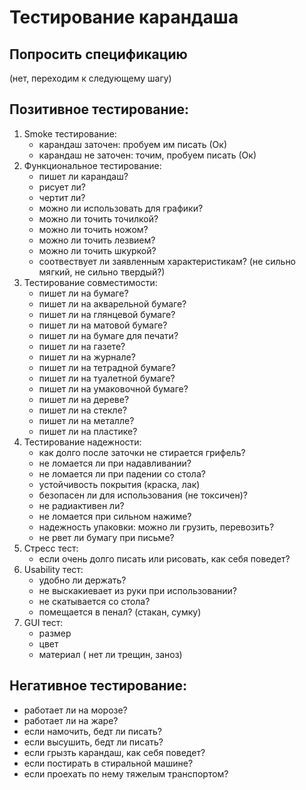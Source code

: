 # Тестирование карандаша

## Попросить спецификацию
(нет, переходим к следующему шагу)

## Позитивное тестирование:
 1. Smoke тестирование:
    - карандаш заточен: пробуем им писать (Ок)
    - карандаш не заточен: точим, пробуем писать (Ок)
2. Функциональное тестирование:
    - пишет ли карандаш? 
    - рисует ли?
    - чертит ли?
    - можно ли использовать для графики?
    - можно ли точить точилкой?
    - можно ли точить ножом?
    - можно ли точить лезвием?
    - можно ли точить шкуркой?
    - соотвествует ли заявленным характеристикам? (не сильно мягкий, не сильно твердый?)
3. Тестирование совместимости:
    - пишет ли на бумаге?
    - пишет ли на акварельной бумаге?
    - пишет ли на глянцевой бумаге?
    - пишет ли на матовой бумаге?
    - пишет ли на бумаге для печати?
    - пишет ли на газете?
    - пишет ли на журнале?
    - пишет ли на тетрадной бумаге?
    - пишет ли на туалетной бумаге?
    - пишет ли на умаковочной бумаге?
    - пишет ли на дереве?
    - пишет ли на стекле?
    - пишет ли на металле?
    - пишет ли на пластике?
4. Тестирование надежности:
    - как долго после заточки не стирается грифель?
    - не ломается ли при надавливании?
    - не ломается ли при падении со стола?
    - устойчивость покрытия (краска, лак)
    - безопасен ли для использования (не токсичен)?
    - не радиактивен ли?
    - не ломается при сильном нажиме?
    - надежность упаковки: можно ли грузить, перевозить?
    - не рвет ли бумагу при письме?
5. Стресс тест:
    - если очень долго писать или рисовать, как себя поведет?
6. Usability тест:
    - удобно ли держать?
    - не выскакиевает из руки при использовании?
    - не скатывается со стола?
    - помещается в пенал? (стакан, сумку)
7. GUI тест:
    - размер
    - цвет
    - материал ( нет ли трещин, заноз)
## Негативное тестирование:
- работает ли на морозе?
- работает ли на жаре?
- если намочить, бедт ли писать?
- если высушить, бедт ли писать?
- если грызть карандаш, как себя поведет?
- если постирать в стиральной машине?
- если проехать по нему тяжелым транспортом?
